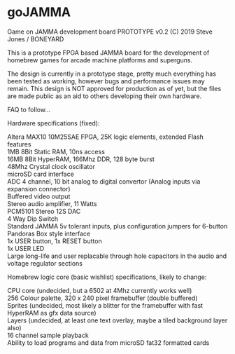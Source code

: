 # goJAMMA
Game on JAMMA development board PROTOTYPE v0.2 (C) 2019 Steve Jones / BONEYARD

This is a prototype FPGA based JAMMA board for the development of homebrew games for arcade machine platforms and superguns.

The design is currently in a prototype stage, pretty much everything has been tested as working, however bugs and performance issues may remain. This design is NOT approved for production as of yet, but the files are made public as an aid to others developing their own hardware.
  
FAQ to follow...
  
  
Hardware specifications (fixed):

Altera MAX10 10M25SAE FPGA, 25K logic elements, extended Flash features  
1MB 8Bit Static RAM, 10ns access  
16MB 8Bit HyperRAM, 166Mhz DDR, 128 byte burst  
48Mhz Crystal clock oscillator  
microSD card interface  
ADC 4 channel, 10 bit analog to digital convertor (Analog inputs via expansion connector)  
Buffered video output  
Stereo audio amplifier, 11 Watts  
PCM5101 Stereo 12S DAC  
4 Way Dip Switch  
Standard JAMMA 5v tolerant inputs, plus configuration jumpers for 6-button Pandoras Box style interface  
1x USER button, 1x RESET button  
1x USER LED  
Large long-life and user replacable through hole capacitors in the audio and voltage regulator sections  
  
  
Homebrew logic core (basic wishlist) specifications, likely to change:
  
CPU core (undecided, but a 6502 at 4Mhz currently works well)  
256 Colour palette, 320 x 240 pixel framebuffer (double buffered)  
Sprites (undecided, most likely a blitter for the framebuffer with fast HyperRAM as gfx data source)  
Layers (undecided, at least one text overlay, maybe a tiled background layer also)  
16 channel sample playback  
Ability to load programs and data from microSD fat32 formatted cards  



